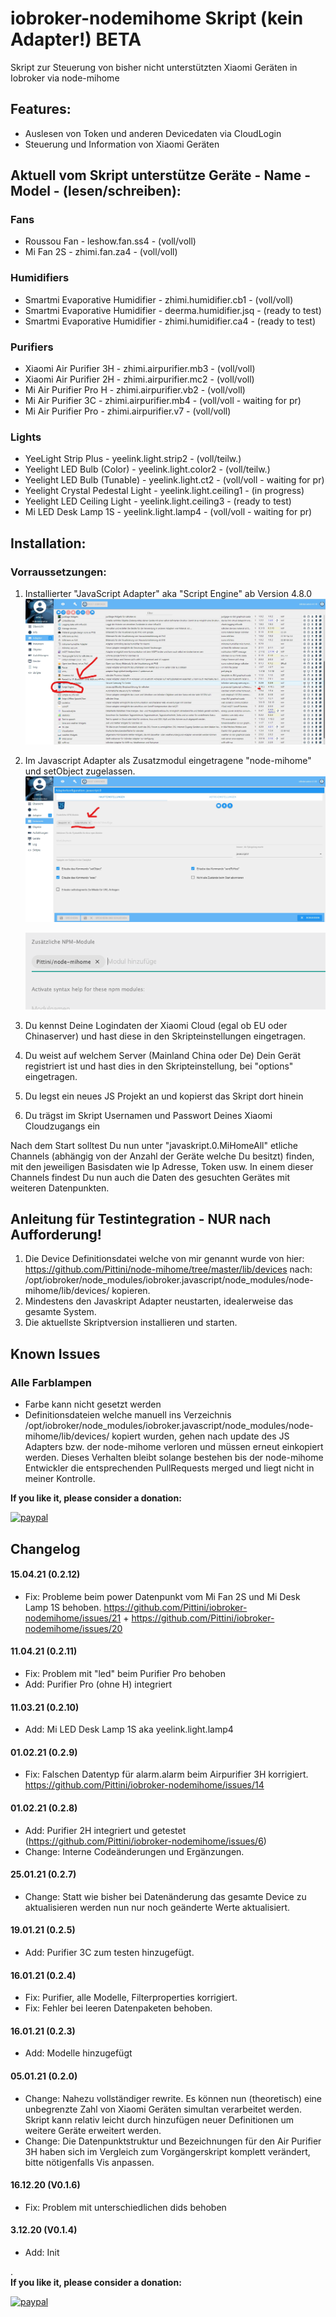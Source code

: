 # iobroker-nodemihome Skript (kein Adapter!) BETA
Skript zur Steuerung von bisher nicht unterstützten Xiaomi Geräten in Iobroker via node-mihome

## Features:
* Auslesen von Token und anderen Devicedaten via CloudLogin
* Steuerung und Information von Xiaomi Geräten



## Aktuell vom Skript unterstütze Geräte - Name - Model - (lesen/schreiben):

### Fans
* Roussou Fan                     - leshow.fan.ss4          - (voll/voll)
* Mi Fan 2S                       - zhimi.fan.za4           - (voll/voll)

### Humidifiers
* Smartmi Evaporative Humidifier  - zhimi.humidifier.cb1    - (voll/voll)
* Smartmi Evaporative Humidifier  - deerma.humidifier.jsq   - (ready to test)
* Smartmi Evaporative Humidifier  - zhimi.humidifier.ca4    - (ready to test)

### Purifiers
* Xiaomi Air Purifier 3H          - zhimi.airpurifier.mb3   - (voll/voll)
* Xiaomi Air Purifier 2H          - zhimi.airpurifier.mc2   - (voll/voll)
* Mi Air Purifier Pro H           - zhimi.airpurifier.vb2   - (voll/voll)
* Mi Air Purifier 3C              - zhimi.airpurifier.mb4   - (voll/voll - waiting for pr)
* Mi Air Purifier Pro             - zhimi.airpurifier.v7    - (voll/voll)

### Lights
* YeeLight Strip Plus             - yeelink.light.strip2    - (voll/teilw.)
* Yeelight LED Bulb (Color)       - yeelink.light.color2    - (voll/teilw.)
* Yeelight LED Bulb (Tunable)     - yeelink.light.ct2       - (voll/voll - waiting for pr)
* Yeelight Crystal Pedestal Light - yeelink.light.ceiling1  - (in progress)
* Yeelight LED Ceiling Light      - yeelink.light.ceiling3  - (ready to test)
* Mi LED Desk Lamp 1S             - yeelink.light.lamp4     - (voll/voll - waiting for pr)


## Installation:
  ###  Vorraussetzungen: 
   1. Installierter "JavaScript Adapter" aka "Script Engine" ab Version 4.8.0   
   ![iobnmhtut2.jpg](/admin/iobnmhtut2.jpg) 
   2. Im Javascript Adapter als Zusatzmodul eingetragene "node-mihome" und setObject zugelassen.   
   ![iobnmhtut1.jpg](/admin/iobnmhtut1.jpg) 
   
      

      ![iobnmhtut2a.png](/admin/iobnmhtut2a.png) 
   3. Du kennst Deine Logindaten der Xiaomi Cloud (egal ob EU oder Chinaserver) und hast diese in den Skripteinstellungen eingetragen.
   4. Du weist auf welchem Server (Mainland China oder De) Dein Gerät registriert ist und hast dies in den Skripteinstellung, bei "options" eingetragen.
   5. Du legst ein neues JS Projekt an und kopierst das Skript dort hinein
   6. Du trägst im Skript Usernamen und Passwort Deines Xiaomi Cloudzugangs ein

Nach dem Start solltest Du nun unter "javaskript.0.MiHomeAll" etliche Channels (abhängig von der Anzahl der Geräte welche Du besitzt) finden, mit den jeweiligen Basisdaten wie Ip Adresse, Token usw.
In einem dieser Channels findest Du nun auch die Daten des gesuchten Gerätes mit weiteren Datenpunkten.   
  

## Anleitung für Testintegration - NUR nach Aufforderung!
1. Die Device Definitionsdatei welche von mir genannt wurde von hier: https://github.com/Pittini/node-mihome/tree/master/lib/devices nach: /opt/iobroker/node_modules/iobroker.javascript/node_modules/node-mihome/lib/devices/ kopieren.
2. Mindestens den Javaskript Adapter neustarten, idealerweise das gesamte System. 
3. Die aktuellste Skriptversion installieren und starten.
   

## Known Issues
### Alle Farblampen
- Farbe kann nicht gesetzt werden
- Definitionsdateien welche manuell ins Verzeichnis /opt/iobroker/node_modules/iobroker.javascript/node_modules/node-mihome/lib/devices/ kopiert wurden, gehen nach update des JS Adapters bzw. der node-mihome verloren und müssen erneut einkopiert werden. Dieses Verhalten bleibt solange bestehen bis der node-mihome Entwickler die entsprechenden PullRequests merged und liegt nicht in meiner Kontrolle. 

**If you like it, please consider a donation:**
                                                                          
[![paypal](https://www.paypalobjects.com/en_US/DK/i/btn/btn_donateCC_LG.gif)](https://www.paypal.com/cgi-bin/webscr?cmd=_s-xclick&hosted_button_id=GGF786JBJNYRN&source=url) 

## Changelog
#### 15.04.21 (0.2.12)
- Fix: Probleme beim power Datenpunkt vom Mi Fan 2S und Mi Desk Lamp 1S behoben. https://github.com/Pittini/iobroker-nodemihome/issues/21 + https://github.com/Pittini/iobroker-nodemihome/issues/20
#### 11.04.21 (0.2.11)
- Fix: Problem mit "led" beim Purifier Pro behoben
- Add: Purifier Pro (ohne H) integriert
#### 11.03.21 (0.2.10)
- Add: Mi LED Desk Lamp 1S aka yeelink.light.lamp4
#### 01.02.21 (0.2.9)
- Fix: Falschen Datentyp für alarm.alarm beim Airpurifier 3H korrigiert. https://github.com/Pittini/iobroker-nodemihome/issues/14
#### 01.02.21 (0.2.8)
- Add: Purifier 2H integriert und getestet (https://github.com/Pittini/iobroker-nodemihome/issues/6)
- Change: Interne Codeänderungen und Ergänzungen.
#### 25.01.21 (0.2.7)
- Change: Statt wie bisher bei Datenänderung das gesamte Device zu aktualisieren werden nun nur noch geänderte Werte aktualisiert.
#### 19.01.21 (0.2.5)
- Add: Purifier 3C zum testen hinzugefügt.
#### 16.01.21 (0.2.4)
- Fix: Purifier, alle Modelle, Filterproperties korrigiert.
- Fix: Fehler bei leeren Datenpaketen behoben.
#### 16.01.21 (0.2.3)
- Add:  Modelle hinzugefügt
#### 05.01.21 (0.2.0)
- Change: Nahezu vollständiger rewrite. Es können nun (theoretisch) eine unbegrenzte Zahl von Xiaomi Geräten simultan verarbeitet werden. Skript kann relativ leicht durch hinzufügen neuer Definitionen um weitere Geräte erweitert werden.
- Change: Die Datenpunktstruktur und Bezeichnungen für den Air Purifier 3H haben sich im Vergleich zum Vorgängerskript komplett verändert, bitte nötigenfalls Vis anpassen.
#### 16.12.20 (V0.1.6)
- Fix: Problem mit unterschiedlichen dids behoben
#### 3.12.20 (V0.1.4)
- Add: Init

.   
**If you like it, please consider a donation:**
                                                                          
[![paypal](https://www.paypalobjects.com/en_US/DK/i/btn/btn_donateCC_LG.gif)](https://www.paypal.com/cgi-bin/webscr?cmd=_s-xclick&hosted_button_id=GGF786JBJNYRN&source=url) 
